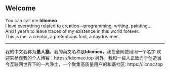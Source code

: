 ## Welcome
You can call me **Idiomeo**  
I love everything related to creation—programming, writing, painting...  
And I yearn to leave traces of my existence in this world forever.  
This is me: a creator, a pretentious fool, a daydreamer.
<p/>
<hr/>
<p/>
我的中文名称为<b>愚人猫</b>，我的英文名称是<b>Idiomeo</b>，我在全网使用同一个名字  
欢迎来参观我的个人博客：https://idiomeo.top  
另外，我和一些人正致力于创造当今互联网世界下的一片净土，一个聚集高质量用户的和谐社区: https://licnoc.top  
